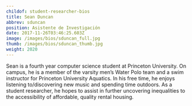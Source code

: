```yaml
---
childof: student-researcher-bios
title: Sean Duncan  
abbrev: sduncan
position: Asistente de Investigación
date: 2017-11-26T03:46:25.603Z
image: /images/bios/sduncan_full.jpg
thumb: /images/bios/sduncan_thumb.jpg
weight: 2020
---
```

Sean is a fourth year computer science student at Princeton University. On campus, he is a member of the varsity men’s Water Polo team and a swim instructor for Princeton University Aquatics. In his free time, he enjoys listening to/discovering new music and spending time outdoors. As a student researcher, he hopes to assist in further uncovering inequalities to the accessibility of affordable, quality rental housing.

<br>
<br>